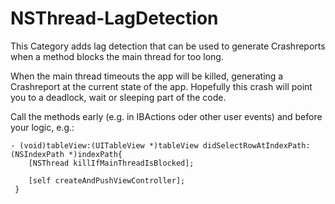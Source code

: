 NSThread-LagDetection
=====================

This Category adds lag detection that can be used to generate Crashreports when a method blocks the main thread for too long.

When the main thread timeouts the app will be killed, generating a Crashreport at the current state of the app.
Hopefully this crash will point you to a deadlock, wait or sleeping part of the code.

Call the methods early (e.g. in IBActions oder other user events) and before your logic, e.g.:

    - (void)tableView:(UITableView *)tableView didSelectRowAtIndexPath:(NSIndexPath *)indexPath{
        [NSThread killIfMainThreadIsBlocked];
    
        [self createAndPushViewController];
     }